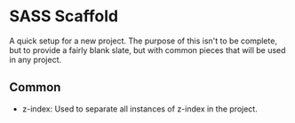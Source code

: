 # SASS Scaffold

A quick setup for a new project. The purpose of this isn't to be complete, but to provide a fairly blank slate, but with common pieces that will be used in any project.


## Common

- z-index: Used to separate all instances of z-index in the project.